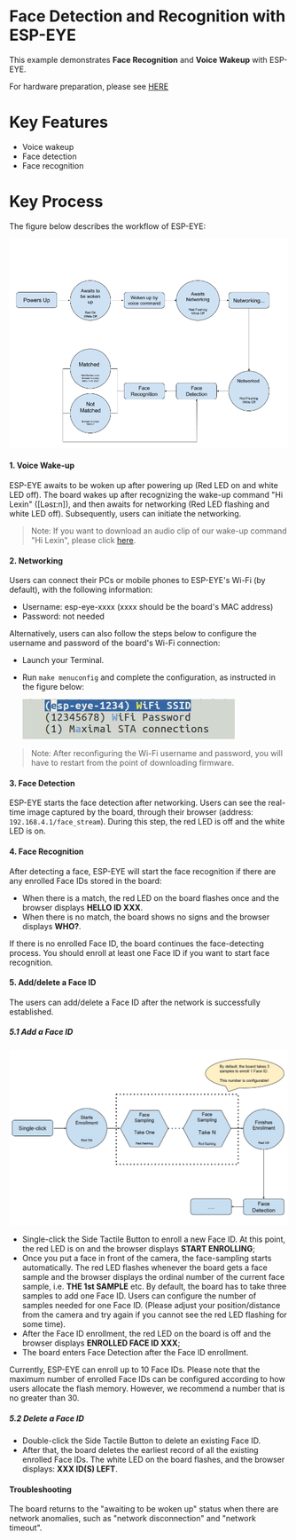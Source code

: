 # Face Detection and Recognition with ESP-EYE

This example demonstrates **Face Recognition** and **Voice Wakeup** with ESP-EYE.

For hardware preparation, please see [HERE](../../../docs/en/get-started/ESP-EYE_Getting_Started_Guide.md)

# Key Features

- Voice wakeup
- Face detection
- Face recognition

# Key Process

The figure below describes the workflow of ESP-EYE:

![esp-eye-workflow](../../../docs/_static/get-started/work_flow_en.png)

#### 1. Voice Wake-up 

ESP-EYE awaits to be woken up after powering up (Red LED on and white LED off). The board wakes up after recognizing the wake-up command "Hi Lexin" ([Ləsɪ:n]), and then awaits for networking (Red LED flashing and white LED off). Subsequently, users can initiate the networking.

>Note: If you want to download an audio clip of our wake-up command "Hi Lexin", please click [here](https://dl.espressif.com/dl/Hi_Lexin_wake-up_commend.wav).


#### 2. Networking

Users can connect their PCs or mobile phones to ESP-EYE's Wi-Fi (by default), with the following information:

- Username: esp-eye-xxxx (xxxx should be the board's MAC address)
- Password: not needed

Alternatively, users can also follow the steps below to configure the username and password of the board's Wi-Fi connection:

- Launch your Terminal.
- Run `make menuconfig` and complete the configuration, as instructed in the figure below:
	
	![wifi connection](../../../docs/_static/get-started/wifi_connection.jpeg)

> Note: After reconfiguring the Wi-Fi username and password, you will have to restart from the point of downloading firmware.

#### 3. Face Detection

ESP-EYE starts the face detection after networking. Users can see the real-time image captured by the board, through their browser (address: `192.168.4.1/face_stream`). During this step, the red LED is off and the white LED is on.

#### 4. Face Recognition

After detecting a face, ESP-EYE will start the face 
recognition if there are any enrolled Face IDs stored in the board:

- When there is a match, the red LED on the board flashes once and the browser displays **HELLO ID XXX**.
- When there is no match, the board shows no signs and the browser displays **WHO?**.

If there is no enrolled Face ID, the board continues the face-detecting process. You should enroll at least one Face ID if you want to start face 
recognition.

#### 5. Add/delete a Face ID

The users can add/delete a Face ID after the network is successfully established.

##### 5.1 Add a Face ID

![Enroll a Face ID](../../../docs/_static/get-started/face_id_enrollment_en.png)

- Single-click the Side Tactile Button to enroll a new Face ID. At this point, the red LED is on and the browser displays **START ENROLLING**;
- Once you put a face in front of the camera, the face-sampling starts automatically. The red LED flashes whenever the board gets a face sample and the browser displays the ordinal number of the current face sample, i.e. **THE 1st SAMPLE** etc. By default, the board has to take three samples to add one Face ID. Users can configure the number of samples needed for one Face ID. (Please adjust your position/distance from the camera and try again if you cannot see the red LED flashing for some time).
- After the Face ID enrollment, the red LED on the board is off and the browser displays **ENROLLED FACE ID XXX**;
- The board enters Face Detection after the Face ID enrollment.

Currently, ESP-EYE can enroll up to 10 Face IDs. Please note that the maximum number of enrolled Face IDs can be configured according to how users allocate the flash memory. However, we recommend a number that is no greater than 30.

##### 5.2 Delete a Face ID

- Double-click the Side Tactile Button to delete an existing Face ID.
- After that, the board deletes the earliest record of all the existing enrolled Face IDs. The white LED on the board flashes, and the browser displays: **XXX ID(S) LEFT**.

#### Troubleshooting

The board returns to the "awaiting to be woken up" status when there are network anomalies, such as "network disconnection" and "network timeout".
